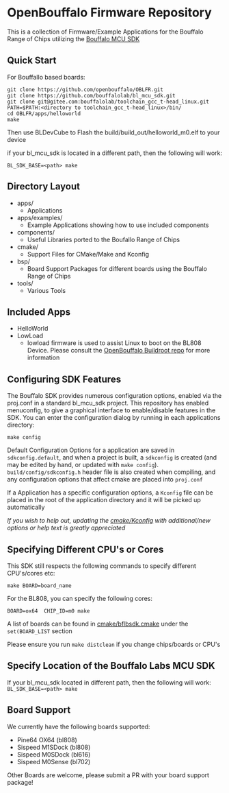 # OpenBouffalo Firmware Repository

This is a collection of Firmware/Example Applications for the Bouffalo Range of Chips utilizing the [Bouffalo MCU SDK](https://github.com/bouffalolab/bl_mcu_sdk/) 


## Quick Start
For Bouffallo based boards:
```
git clone https://github.com/openbouffalo/OBLFR.git
git clone https://github.com/bouffalolab/bl_mcu_sdk.git
git clone git@gitee.com:bouffalolab/toolchain_gcc_t-head_linux.git
PATH=$PATH:<directory to toolchain_gcc_t-head_linux>/bin/
cd OBLFR/apps/helloworld
make
```
Then use BLDevCube to Flash the build/build_out/helloworld_m0.elf to your device

if your bl_mcu_sdk is located in a different path, then the following will work:

```BL_SDK_BASE=<path> make```

## Directory Layout
* apps/
	* Applications
* apps/examples/
	* Example Applications showing how to use included components
* components/
	* Useful Libraries ported to the Boufallo Range of Chips
* cmake/
	* Support Files for CMake/Make and Kconfig
* bsp/
	* Board Support Packages for different boards using the Bouffalo Range of Chips
* tools/
	* Various Tools 

## Included Apps
* HelloWorld
* LowLoad
	* lowload firmware is used to assist Linux to boot on the BL808 Device. Please consult the [OpenBouffalo Buildroot repo](https://github.com/openbouffalo/buildroot_bouffalo) for more information


## Configuring SDK Features

The Bouffalo SDK provides numerous configuration options, enabled via the proj.conf in a standard bl_mcu_sdk project. This repository has enabled menuconfig, to give a graphical interface to enable/disable features in the SDK. You can enter the configuration dialog by running in each applications directory: 
```
make config
``` 


Default Configuration Options for a application are saved in ```sdkconfig.default```, and when a project is built, a ```sdkconfig``` is created (and may be edited by hand, or updated with ```make config```). 
```build/config/sdkconfig.h``` header file is also created when compiling, and any configuration options that affect cmake are placed into ```proj.conf```

If a Application has a specific configuration options, a ```Kconfig``` file can be placed in the root of the application directory and it will be picked up automatically

*If you wish to help out, updating the [cmake/Kconfig](cmake/Kconfig)  with additional/new options or help text is greatly appreciated*

## Specifying Different CPU's or Cores

This SDK still respects the following commands to specify different CPU's/cores etc:
```
make BOARD=board_name
```
For the BL808, you can specify the following cores:
``` 
BOARD=ox64  CHIP_ID=m0 make
```

A list of boards can be found in [cmake/bflbsdk.cmake](cmake/bflbsdk.cmake) under the ```set(BOARD_LIST``` section

Please ensure you run ```make distclean``` if you change chips/boards or CPU's

## Specify Location of the Bouffalo Labs MCU SDK

If your bl_mcu_sdk located in different path, then the following will work:
```BL_SDK_BASE=<path> make```

## Board Support

We currently have the following boards supported:
* Pine64 OX64 (bl808)
* Sispeed M1SDock (bl808)
* Sispeed M0SDock (bl616)
* Sispeed M0Sense (bl702)

Other Boards are welcome, please submit a PR with your board support package!

